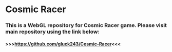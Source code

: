 # Cosmic Racer

### This is a WebGL repository for Cosmic Racer game. Please visit main repository using the link below:
#### >>>https://github.com/gluck243/Cosmic-Racer<<<
